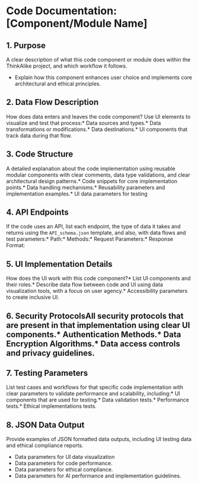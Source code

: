 # Code Documentation: [Component/Module Name]

## 1. Purpose
A clear description of what this code component or module does within the ThinkAlike project, and which workflow it follows.
* Explain how this component enhances user choice and implements core architectural and ethical principles.

## 2. Data Flow Description
How does data enters and leaves the code component? Use UI elements to visualize and test that process:*   Data sources and types.*   Data transformations or modifications.*    Data destinations.*   UI components that track data during that flow.

## 3. Code Structure
A detailed explanation about the code implementation using reusable modular components with clear comments, data type validations, and clear architectural design patterns.*   Code snippets for core implementation points.*   Data handling mechanisms.*   Reusability parameters and implementation examples.*    UI data parameters for testing

## 4. API Endpoints
If the code uses an API, list each endpoint, the type of data it takes and returns using the `API_schema.json` template, and also, with data flows and test parameters:*   Path:*   Methods:*   Request Parameters:*   Response Format:

## 5. UI Implementation Details

How does the UI work with this code component?*   List UI components and their roles.*   Describe data flow between code and UI using data visualization tools, with a focus on user agency.*   Accessibility parameters to create inclusive UI.

## 6. Security ProtocolsAll security protocols that are present in that implementation using clear UI components.*   Authentication Methods.*   Data Encryption Algorithms.*   Data access controls and privacy guidelines.

## 7. Testing Parameters
List test cases and workflows for that specific code implementation with clear parameters to validate performance and scalability, including:*   UI components that are used for testing.*   Data validation tests.*   Performance tests.*   Ethical implementations tests.

## 8.  JSON Data Output
Provide examples of JSON formatted data outputs, including UI testing data and ethical compliance reports.
*   Data parameters for UI data visualization
*   Data parameters for code performance.
*   Data parameters for ethical compliance.
*   Data parameters for Al performance and implementation guidelines.
